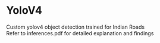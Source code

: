 # YoloV4
Custom yolov4 object detection trained for Indian Roads  
Refer to inferences.pdf for detailed explanation and findings
